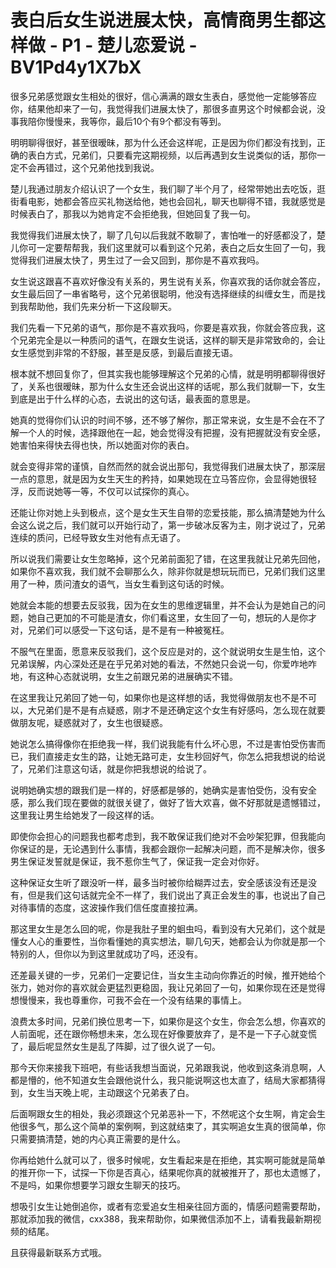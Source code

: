 # 表白后女生说进展太快，高情商男生都这样做 - P1 - 楚儿恋爱说 - BV1Pd4y1X7bX

很多兄弟感觉跟女生相处的很好，信心满满的跟女生表白，感觉他一定能够答应你，结果他却来了一句，我觉得我们进展太快了，那很多直男这个时候都会说，没事我陪你慢慢来，我等你，最后10个有9个都没有等到。

明明聊得很好，甚至很暧昧，那为什么还会这样呢，正是因为你们都没有找到，正确的表白方式，兄弟们，只要看完这期视频，以后再遇到女生说类似的话，那你一定不会再错过，这个兄弟他找到我说。

楚儿我通过朋友介绍认识了一个女生，我们聊了半个月了，经常带她出去吃饭，逛街看电影，她都会答应买礼物送给他，她也会回礼，聊天也聊得不错，我就感觉是时候表白了，那我以为她肯定不会拒绝我，但她回复了我一句。

我觉得我们进展太快了，聊了几句以后我就不敢聊了，害怕唯一的好感都没了，楚儿你可一定要帮帮我，我们这里就可以看到这个兄弟，表白之后女生回了一句，我觉得我们进展太快了，男生过了一会又回到，那你是不喜欢我吗。

女生说这跟喜不喜欢好像没有关系的，男生说有关系，你喜欢我的话你就会答应，女生最后回了一串省略号，这个兄弟很聪明，他没有选择继续的纠缠女生，而是找到我帮助他，我们先来分析一下这段聊天。

我们先看一下兄弟的语气，那你是不喜欢我吗，你要是喜欢我，你就会答应我，这个兄弟完全是以一种质问的语气，在跟女生说话，这样的聊天是非常致命的，会让女生感觉到非常的不舒服，甚至是反感，到最后直接无语。

根本就不想回复你了，但其实我也能够理解这个兄弟的心情，就是明明都聊得很好了，关系也很暧昧，那为什么女生还会说出这样的话呢，那么我们就聊一下，女生到底是出于什么样的心态，去说出的这句话，最表面的意思是。

她真的觉得你们认识的时间不够，还不够了解你，那正常来说，女生是不会在不了解一个人的时候，选择跟他在一起，她会觉得没有把握，没有把握就没有安全感，她害怕来得快去得也快，所以她面对你的表白。

就会变得非常的谨慎，自然而然的就会说出那句，我觉得我们进展太快了，那深层一点的意思，就是因为女生天生的矜持，如果她现在立马答应你，会显得她很轻浮，反而说她等一等，不仅可以试探你的真心。

还能让你对她上头到极点，这个是女生天生自带的恋爱技能，那么搞清楚她为什么会这么说之后，我们就可以开始行动了，第一步破冰反客为主，刚才说过了，兄弟连续的质问，已经导致女生对他有点无语了。

所以说我们需要让女生忽略掉，这个兄弟前面犯了错，在这里我就让兄弟先回他，如果你不喜欢我，我们就不会聊那么久，除非你就是想玩玩而已，兄弟们我们这里用了一种，质问渣女的语气，当女生看到这句话的时候。

她就会本能的想要去反驳我，因为在女生的思维逻辑里，并不会认为是她自己的问题，她自己更加的不可能是渣女，你们看这里，女生回了一句，想玩的人是你才对，兄弟们可以感受一下这句话，是不是有一种被冤枉。

不服气在里面，愿意来反驳我们，这个反应是对的，这个就说明女生是生怕，这个兄弟误解，内心深处还是在乎兄弟对她的看法，不然她只会说一句，你爱咋地咋地，有这种心态就说明，女生之前跟兄弟的进展确实不错。

在这里我让兄弟回了她一句，如果你也是这样想的话，我觉得做朋友也不是不可以，大兄弟们是不是有点疑惑，刚才不是还确定这个女生有好感吗，怎么现在就要做朋友呢，疑惑就对了，女生也很疑惑。

她说怎么搞得像你在拒绝我一样，我们说我能有什么坏心思，不过是害怕受伤害而已，我们直接走女生的路，让她无路可走，女生秒回好气，你怎么把我想说的给说了，兄弟们注意这句话，就是你把我想说的给说了。

说明她确实想的跟我们是一样的，好感都是够的，她确实是害怕受伤，没有安全感，那么我们现在要做的就很关键了，做好了皆大欢喜，做不好那就是遗憾错过，这里我让男生给她发了一段这样的话。

即使你会担心的问题我也都考虑到，我不敢保证我们绝对不会吵架犯罪，但我能向你保证的是，无论遇到什么事情，我都会跟你一起解决问题，而不是解决你，很多男生保证发誓就是保证，我不惹你生气了，保证我一定会对你好。

这种保证女生听了跟没听一样，最多当时被你给糊弄过去，安全感该没有还是没有，但是我们这句话就完全不一样了，我们说出了真正会发生的事，也说出了自己对待事情的态度，这波操作我们信任度直接拉满。

那这里女生是怎么回的呢，你是我肚子里的蛔虫吗，看到没有大兄弟们，这个就是懂女人心的重要性，当你看懂她的真实想法，聊几句天，她都会认为你就是那一个特别的人，但你以为到这里就成功了吗，还没有。

还差最关键的一步，兄弟们一定要记住，当女生主动向你靠近的时候，推开她给个张力，她对你的喜欢就会更猛烈更稳固，我让兄弟回了一句，如果你现在还是觉得想慢慢来，我也尊重你，可我不会在一个没有结果的事情上。

浪费太多时间，兄弟们换位思考一下，如果你是这个女生，你会怎么想，你喜欢的人前面呢，还在跟你畅想未来，怎么现在好像要放弃了，是不是一下子心就变慌了，最后呢显然女生是乱了阵脚，过了很久说了一句。

那今天你来接我下班吧，有些话我想当面说，兄弟跟我说，他收到这条消息啊，人都是懵的，他不知道女生会跟他说什么，我只能说啊这也太直了，结局大家都猜得到，女生当天晚上呢，主动跟这个兄弟表了白。

后面啊跟女生的相处，我必须跟这个兄弟恶补一下，不然呢这个女生啊，肯定会生他很多气，那么这个简单的案例啊，到这就结束了，其实啊追女生真的很简单，你只需要搞清楚，她的内心真正需要的是什么。

你再给她什么就可以了，很多时候呢，女生看起来是在拒绝，其实啊可能就是简单的推开你一下，试探一下你是否真心，结果呢你真的就被推开了，那也太遗憾了，不是吗，如果你想要学习跟女生聊天的技巧。

想吸引女生让她倒追你，或者有恋爱追女生相亲往回方面的，情感问题需要帮助，那就添加我的微信，cxx388，我来帮助你，如果微信添加不上，请看我最新期视频的结尾。

且获得最新联系方式哦。